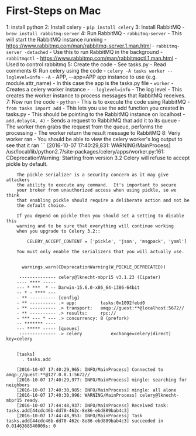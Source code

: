 # First-Steps on Mac


1: install python
2: Install celery 
    - `pip install celery`
3: Install RabbitMQ
    - `brew install rabbitmq-server`
4: Run RabbitMQ
    - `rabbitmq-server`
        - This will start the RabbitMQ instance running
        - https://www.rabbitmq.com/man/rabbitmq-server.1.man.html
    - `rabbitmq-server -detached`
        - Use this to run RabbitMQ in the background
    - `rabbitmqctl`
        - https://www.rabbitmq.com/man/rabbitmqctl.1.man.html
        - Used to control rabbitmq
5: Create the code
    - See tasks.py
        - Read comments
6: Run celery using the code
    - `celery -A tasks worker --loglevel=info`
        - `-A`
            - APP, --app=APP     app instance to use (e.g. module.attr_name)
            - In this case the app is the tasks.py file
        - `worker`
            - Creates a celery worker instance
        - `--loglevel=info`
            - The log level
        - This creates the worker instance to process messages that RabbitMQ receives.
7: Now run the code
    - `python`
        - This is to execute the code using RabbitMQ
    - `from tasks import add`
        - This lets you use the add function you created in tasks.py
        - This should be pointing to the RabbitMQ instance on localhost
    - `add.delay(4, 4)`
        - Sends a request to RabbitMQ that add it to its queue
        - The worker then grabs the request from the queue, performs the processing
        - The worker return the result message to RabbitMQ
8: Veriy worker ran
    - You should be able to view the celery worker's log output to see that it ran
        ```
        [2016-10-07 17:40:29,831: WARNING/MainProcess] /usr/local/lib/python2.7/site-packages/celery/apps/worker.py:161: CDeprecationWarning: 
        Starting from version 3.2 Celery will refuse to accept pickle by default.

        The pickle serializer is a security concern as it may give attackers
        the ability to execute any command.  It's important to secure
        your broker from unauthorized access when using pickle, so we think
        that enabling pickle should require a deliberate action and not be
        the default choice.

        If you depend on pickle then you should set a setting to disable this
        warning and to be sure that everything will continue working
        when you upgrade to Celery 3.2::

            CELERY_ACCEPT_CONTENT = ['pickle', 'json', 'msgpack', 'yaml']

        You must only enable the serializers that you will actually use.


          warnings.warn(CDeprecationWarning(W_PICKLE_DEPRECATED))
         
         -------------- celery@lknecht-mbpr15 v3.1.23 (Cipater)
        ---- **** ----- 
        --- * ***  * -- Darwin-15.6.0-x86_64-i386-64bit
        -- * - **** --- 
        - ** ---------- [config]
        - ** ---------- .> app:         tasks:0x1092febd0
        - ** ---------- .> transport:   amqp://guest:**@localhost:5672//
        - ** ---------- .> results:     rpc://
        - *** --- * --- .> concurrency: 8 (prefork)
        -- ******* ---- 
        --- ***** ----- [queues]
         -------------- .> celery           exchange=celery(direct) key=celery
                        

        [tasks]
          . tasks.add

        [2016-10-07 17:40:29,965: INFO/MainProcess] Connected to amqp://guest:**@127.0.0.1:5672//
        [2016-10-07 17:40:29,977: INFO/MainProcess] mingle: searching for neighbors
        [2016-10-07 17:40:30,985: INFO/MainProcess] mingle: all alone
        [2016-10-07 17:40:30,996: WARNING/MainProcess] celery@lknecht-mbpr15 ready.
        [2016-10-07 17:44:48,937: INFO/MainProcess] Received task: tasks.add[44cdc46b-dd70-462c-8e86-ebd889bab4c3]
        [2016-10-07 17:44:48,953: INFO/MainProcess] Task tasks.add[44cdc46b-dd70-462c-8e86-ebd889bab4c3] succeeded in 0.0146368540009s: 0
        ```


